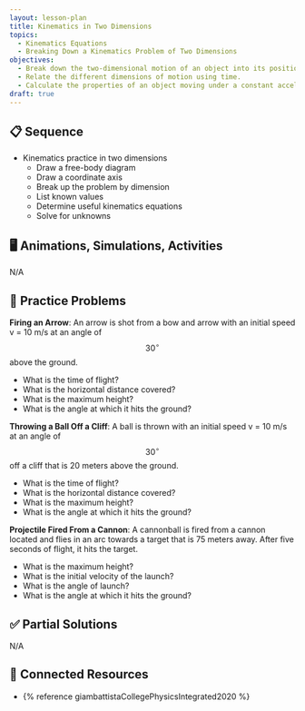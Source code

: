 ```yaml
---
layout: lesson-plan
title: Kinematics in Two Dimensions
topics:
  - Kinematics Equations
  - Breaking Down a Kinematics Problem of Two Dimensions
objectives:
  - Break down the two-dimensional motion of an object into its position, velocity, and acceleration.
  - Relate the different dimensions of motion using time.
  - Calculate the properties of an object moving under a constant acceleration.
draft: true
---
```


## 📋 Sequence

* Kinematics practice in two dimensions
  * Draw a free-body diagram
  * Draw a coordinate axis
  * Break up the problem by dimension
  * List known values
  * Determine useful kinematics equations
  * Solve for unknowns

## 🖥️ Animations, Simulations, Activities

N/A

## 📝 Practice Problems

**Firing an Arrow**: An arrow is shot from a bow and arrow with an initial speed v = 10 m/s at an angle of $$30^\circ$$ above the ground.

* What is the time of flight?
* What is the horizontal distance covered?
* What is the maximum height?
* What is the angle at which it hits the ground?

**Throwing a Ball Off a Cliff**: A ball is thrown with an initial speed v = 10 m/s at an angle of $$30^\circ$$ off a cliff that is 20 meters above the ground.

* What is the time of flight?
* What is the horizontal distance covered?
* What is the maximum height?
* What is the angle at which it hits the ground?

**Projectile Fired From a Cannon**: A cannonball is fired from a cannon located and flies in an arc towards a target that is 75 meters away. After five seconds of flight, it hits the target.

* What is the maximum height?
* What is the initial velocity of the launch?
* What is the angle of launch?
* What is the angle at which it hits the ground?

## ✅ Partial Solutions

N/A

## 📘 Connected Resources

* {% reference giambattistaCollegePhysicsIntegrated2020 %}
